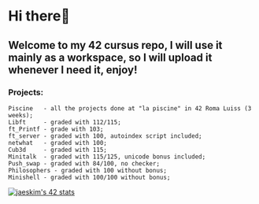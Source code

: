 # Hi there👋
## Welcome to my 42 cursus repo, I will use it mainly as a workspace, so I will upload it whenever I need it, enjoy!
### Projects:
```
Piscine   - all the projects done at "la piscine" in 42 Roma Luiss (3 weeks);
Libft     - graded with 112/115;
ft_Printf - grade with 103;
ft_server - graded with 100, autoindex script included;
netwhat   - graded with 100;
Cub3d     - graded with 115;
Minitalk  - graded with 115/125, unicode bonus included;
Push_swap - graded with 84/100, no checker;
Philosophers - graded with 100 without bonus;
Minishell - graded with 100/100 without bonus;

```
[![jaeskim's 42 stats](https://badge42.herokuapp.com/api/stats/jkosiara)](https://github.com/JaeSeoKim/badge42)
<!--
**aka-Eiji/aka-Eiji** is a ✨ _special_ ✨ repository because its `README.md` (this file) appears on your GitHub profile.

Here are some ideas to get you started:

- 🔭 I’m currently working on ...
- 🌱 I’m currently learning ...
- 👯 I’m looking to collaborate on ...
- 🤔 I’m looking for help with ...
- 💬 Ask me about ...
- 📫 How to reach me: ...
- 😄 Pronouns: ...
- ⚡ Fun fact: ...
-->
